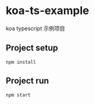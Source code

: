 # koa-ts-example
koa typescript 示例项目

## Project setup
```
npm install
```

## Project run
```
npm start
```
